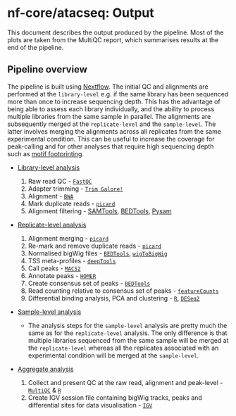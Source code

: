 # nf-core/atacseq: Output

This document describes the output produced by the pipeline. Most of the plots are taken from the MultiQC report, which summarises results at the end of the pipeline.

## Pipeline overview
The pipeline is built using [Nextflow](https://www.nextflow.io/). The initial QC and alignments are performed at the `library-level` e.g. if the same library has been sequenced more than once to increase sequencing depth. This has the advantage of being able to assess each library individually, and the ability to process multiple libraries from the same sample in parallel. The alignments are subsequently merged at the `replicate-level` and the `sample-level`. The latter involves merging the alignments across all replicates from the same experimental condition. This can be useful to increase the coverage for peak-calling and for other analyses that require high sequencing depth such as [motif footprinting](https://www.ncbi.nlm.nih.gov/pmc/articles/PMC3959825/).

* [Library-level analysis](#library-level-analysis)
    1. Raw read QC - [`FastQC`](https://www.bioinformatics.babraham.ac.uk/projects/fastqc/)
    2. Adapter trimming - [`Trim Galore!`](https://www.bioinformatics.babraham.ac.uk/projects/trim_galore/)
    3. Alignment - [`BWA`](https://sourceforge.net/projects/bio-bwa/files/)
    4. Mark duplicate reads - [`picard`](https://broadinstitute.github.io/picard/)
    5. Alignment filtering - [SAMTools](https://sourceforge.net/projects/samtools/files/samtools/), [BEDTools](https://github.com/arq5x/bedtools2/),  [Pysam](http://pysam.readthedocs.io/en/latest/installation.html)

* [Replicate-level analysis](#replicate-level-analysis)
    1. Alignment merging - [`picard`](https://broadinstitute.github.io/picard/)
    2. Re-mark and remove duplicate reads - [`picard`](https://broadinstitute.github.io/picard/)
    3. Normalised bigWig files - [`BEDTools`](https://github.com/arq5x/bedtools2/), [`wigToBigWig`](http://hgdownload.soe.ucsc.edu/admin/exe/)
    4. TSS meta-profiles - [`deepTools`](https://deeptools.readthedocs.io/en/develop/)
    5. Call peaks - [`MACS2`](https://github.com/taoliu/MACS)
    6. Annotate peaks - [`HOMER`](http://homer.ucsd.edu/homer/download.html)
    7. Create consensus set of peaks - [`BEDTools`](https://github.com/arq5x/bedtools2/)
    8. Read counting relative to consensus set of peaks - [`featureCounts`](http://bioinf.wehi.edu.au/featureCounts/)
    9. Differential binding analysis, PCA and clustering - [`R`](https://www.r-project.org/), [`DESeq2`](https://bioconductor.org/packages/release/bioc/html/DESeq2.html)

* [Sample-level analysis](#sample-level-analysis)
    * The analysis steps for the `sample-level` analysis are pretty much the same as for the `replicate-level` analysis. The only difference is that multiple libraries sequenced from the same sample will be merged at the `replicate-level` whereas all the replicates associated with an experimental condition will be merged at the `sample-level`.

* [Aggregate analysis](#aggregate-analysis)
    1. Collect and present QC at the raw read, alignment and peak-level - [`MultiQC`](http://multiqc.info/) & [`R`](https://www.r-project.org/)
    2. Create IGV session file containing bigWig tracks, peaks and differential sites for data visualisation - [`IGV`](https://software.broadinstitute.org/software/igv/)
